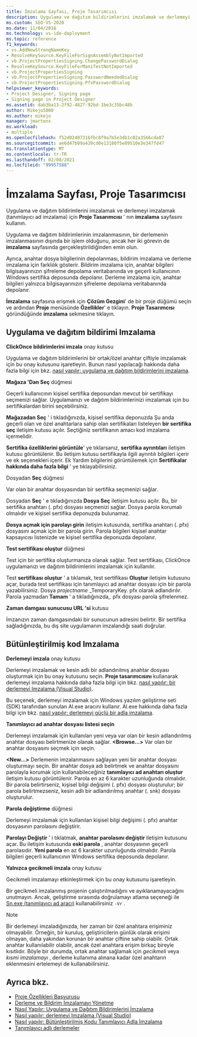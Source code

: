 ```yaml
---
title: İmzalama Sayfası, Proje Tasarımcısı
description: Uygulama ve dağıtım bildirimlerini imzalamak ve derlemeyi imzalamak için proje Tasarımcısı ' nın Imzalama sayfasını kullanın.
ms.custom: SEO-VS-2020
ms.date: 11/04/2016
ms.technology: vs-ide-deployment
ms.topic: reference
f1_keywords:
- vs.AddNewStrongNameKey
- ResolveKeySource.KeyFileForSignAssemblyNotImported
- vb.ProjectPropertiesSigning.ChangePasswordDialog
- ResolveKeySource.KeyFileForManifestNotImported
- vb.ProjectPropertiesSigning
- vb.ProjectPropertiesSigning.PasswordNeededDialog
- vb.ProjectPropertiesSigning.PfxPasswordDialog
helpviewer_keywords:
- Project Designer, Signing page
- Signing page in Project Designer
ms.assetid: dab3ba13-2f92-4827-92bd-1be3c35bc48b
author: Mikejo5000
ms.author: mikejo
manager: jmartens
ms.workload:
- multiple
ms.openlocfilehash: f52d02407316fbc8f9a7b5e3db1c02a3566cda87
ms.sourcegitcommit: ae6d47b09a439cd0e13180f5e89510e3e347fd47
ms.translationtype: MT
ms.contentlocale: tr-TR
ms.lasthandoff: 02/08/2021
ms.locfileid: "99957588"
---
```

# <a name="signing-page-project-designer"></a>İmzalama Sayfası, Proje Tasarımcısı

Uygulama ve dağıtım bildirimlerini imzalamak ve derlemeyi imzalamak (tanımlayıcı ad imzalama) için **Proje Tasarımcısı** ' nın **imzalama** sayfasını kullanın.

Uygulama ve dağıtım bildirimlerinin imzalanmasının, bir derlemenin imzalanmasının dışında bir işlem olduğunu, ancak her iki görevin de **imzalama** sayfasında gerçekleştirildiğinden emin olun.

Ayrıca, anahtar dosya bilgilerinin depolanması, bildirim imzalama ve derleme imzalama için farklılık gösterir. Bildirim imzalama için, anahtar bilgileri bilgisayarınızın şifreleme depolama veritabanında ve geçerli kullanıcının Windows sertifika deposunda depolanır. Derleme imzalama için, anahtar bilgileri yalnızca bilgisayarınızın şifreleme depolama veritabanında depolanır.

**İmzalama** sayfasına erişmek için **Çözüm Gezgini**' de bir proje düğümü seçin ve ardından **Proje** menüsünde **Özellikler**' e tıklayın. **Proje Tasarımcısı** göründüğünde **imzalama** sekmesine tıklayın.

## <a name="application-and-deployment-manifest-signing"></a>Uygulama ve dağıtım bildirimi Imzalama

**ClickOnce bildirimlerini imzala** onay kutusu

Uygulama ve dağıtım bildirimlerini bir ortak/özel anahtar çiftiyle imzalamak için bu onay kutusunu işaretleyin. Bunun nasıl yapılacağı hakkında daha fazla bilgi için bkz. [nasıl yapılır: uygulama ve dağıtım bildirimlerini imzalama](../../ide/how-to-sign-application-and-deployment-manifests.md).

**Mağaza 'Dan Seç** düğmesi

Geçerli kullanıcının kişisel sertifika deposundan mevcut bir sertifikayı seçmenizi sağlar. Uygulamanızı ve dağıtım bildirimlerinizi imzalamak için bu sertifikalardan birini seçebilirsiniz.

**Mağazadan Seç** ' i tıkladığınızda, kişisel sertifika deponuzda Şu anda geçerli olan ve özel anahtarlara sahip olan sertifikaları listeleyen **bir sertifika seç** iletişim kutusu açılır. Seçtiğiniz sertifikanın amacı kod imzalama içermelidir.

**Sertifika özelliklerini görüntüle**' ye tıklarsanız, **sertifika ayrıntıları** iletişim kutusu görüntülenir. Bu iletişim kutusu sertifikayla ilgili ayrıntılı bilgileri içerir ve ek seçenekleri içerir. Ek Yardım bilgilerini görüntülemek için **Sertifikalar hakkında daha fazla bilgi** ' ye tıklayabilirsiniz.

Dosyadan **Seç** düğmesi

Var olan bir anahtar dosyasından bir sertifika seçmenizi sağlar.

Dosyadan **Seç** ' e tıkladığınızda **Dosya Seç** iletişim kutusu açılır. Bu, bir sertifika anahtarı (. pfx) dosyası seçmenizi sağlar. Dosya parola korumalı olmalıdır ve kişisel sertifika deponuzda bulunamaz.

**Dosya açmak için parolayı girin** iletişim kutusunda, sertifika anahtarı (. pfx) dosyasını açmak için bir parola girin. Parola bilgileri kişisel anahtar kapsayıcısı listenizde ve kişisel sertifika deponuzda depolanır.

**Test sertifikası oluştur** düğmesi

Test için bir sertifika oluşturmanıza olanak sağlar. Test sertifikası, ClickOnce uygulamanızı ve dağıtım bildirimlerini imzalamak için kullanılır.

Test **sertifikası oluştur** ' a tıklamak, test sertifikası **Oluştur** iletişim kutusunu açar, burada test sertifikası için tanımlayıcı ad anahtar dosyası için bir parola yazabilirsiniz. Dosya *projectname* _TemporaryKey. pfx olarak adlandırılır. Parola yazmadan **Tamam** ' a tıkladığınızda,. pfx dosyası parola şifrelenmez.

**Zaman damgası sunucusu URL 'si** kutusu

İmzanızın zaman damgasındaki bir sunucunun adresini belirtir. Bir sertifika sağladığınızda, bu dış site uygulamanın imzalandığı saati doğrular.

## <a name="assembly-signing"></a>Bütünleştirilmiş kod Imzalama

**Derlemeyi imzala** onay kutusu

Derlemeyi imzalamak ve kesin adlı bir adlandırılmış anahtar dosyası oluşturmak için bu onay kutusunu seçin. **Proje tasarımcısını** kullanarak derlemeyi imzalama hakkında daha fazla bilgi için bkz. [nasıl yapılır: bir derlemeyi Imzalama (Visual Studio)](../managing-assembly-and-manifest-signing.md#how-to-sign-an-assembly-in-visual-studio).

Bu seçenek, derlemeyi imzalamak için Windows yazılım geliştirme seti (SDK) tarafından sunulan Al.exe aracını kullanır. Al.exe hakkında daha fazla bilgi için bkz. [nasıl yapılır: derlemeyi güçlü bir adla imzalama](/dotnet/framework/app-domains/how-to-sign-an-assembly-with-a-strong-name).

**Tanımlayıcı ad anahtar dosyası listesi seçin**

Derlemeyi imzalamak için kullanılan yeni veya var olan bir kesin adlandırılmış anahtar dosyası belirtmenize olanak sağlar. **\<Browse...>** Var olan bir anahtar dosyasını seçmek için seçin.

**\<New...>** Derlemenin imzalanmasını sağlayan yeni bir anahtar dosyası oluşturmayı seçin. Bir anahtar dosya adı belirtmek ve anahtar dosyasını parolayla korumak için kullanabileceğiniz **tanımlayıcı ad anahtarı oluştur** iletişim kutusu görüntülenir. Parola en az 6 karakter uzunluğunda olmalıdır. Bir parola belirtirseniz, kişisel bilgi değişimi (. pfx) dosyası oluşturulur; bir parola belirtmezseniz, kesin adlı bir adlandırılmış anahtar (. snk) dosyası oluşturulur.

**Parola değiştirme** düğmesi

Derlemeyi imzalamak için kullanılan kişisel bilgi değişimi (. pfx) anahtar dosyasının parolasını değiştirir.

**Parolayı Değiştir** ' i tıklatmak, **anahtar parolasını değiştir** iletişim kutusunu açar. Bu iletişim kutusunda **eski parola** , anahtar dosyasının geçerli parolasıdır. **Yeni parola** en az 6 karakter uzunluğunda olmalıdır. Parola bilgileri geçerli kullanıcının Windows sertifika deposunda depolanır.

**Yalnızca gecikmeli imzala** onay kutusu

Gecikmeli imzalamayı etkinleştirmek için bu onay kutusunu işaretleyin.

Bir gecikmeli imzalanmış projenin çalıştırılmadığını ve ayıklanamayacağını unutmayın. Ancak, geliştirme sırasında doğrulamayı atlama seçeneği ile [Sn.exe (tanımlayıcı ad aracı)](/dotnet/framework/tools/sn-exe-strong-name-tool) kullanabilirsiniz `-Vr` .

> [!NOTE]
> Bir derlemeyi imzaladığınızda, her zaman bir özel anahtara erişiminiz olmayabilir. Örneğin, bir kuruluş, geliştiricilerin günlük olarak erişimi olmayan, daha yakından korunan bir anahtar çiftine sahip olabilir. Ortak anahtar kullanılabilir olabilir, ancak özel anahtara erişim birkaç bireyle kısıtlıdır. Böyle bir durumda, ortak anahtar sağlamak için *gecikmeli* veya *kısmi imzalamayı* , derleme kullanıma alınana kadar özel anahtarın eklenmesini ertelemeyi de kullanabilirsiniz.

## <a name="see-also"></a>Ayrıca bkz.

- [Proje Özellikleri Başvurusu](../../ide/reference/project-properties-reference.md)
- [Derleme ve Bildirim İmzalamayı Yönetme](../../ide/managing-assembly-and-manifest-signing.md)
- [Nasıl Yapılır: Uygulama ve Dağıtım Bildirimlerini İmzalama](../../ide/how-to-sign-application-and-deployment-manifests.md)
- [Nasıl yapılır: derlemeyi Imzalama (Visual Studio)](../managing-assembly-and-manifest-signing.md#how-to-sign-an-assembly-in-visual-studio)
- [Nasıl yapılır: Bütünleştirilmiş Kodu Tanımlayıcı Adla İmzalama](/dotnet/framework/app-domains/how-to-sign-an-assembly-with-a-strong-name)
- [Tanımlayıcı adlı derlemeler](/dotnet/framework/app-domains/strong-named-assemblies)
